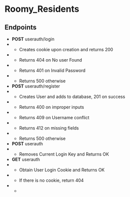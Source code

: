 # Roomy_Residents
## Endpoints
- **POST** userauth/login
- - Creates cookie upon creation and returns 200
- - Returns 404 on No user Found
- - Returns 401 on Invalid Password
- - Returns 500 otherwise
- **POST** userauth/register
- - Creates User and adds to database, 201 on success
- - Returns 400 on improper inputs
- - Returns 409 on Username conflict
- - Returns 412 on missing fields
- - Returns 500 otherwise
- **POST** userauth
- - Removes Current Login Key and Returns OK
- **GET** userauth
- - Obtain User Login Cookie and Returns OK
- - If there is no cookie, return 404
- -
